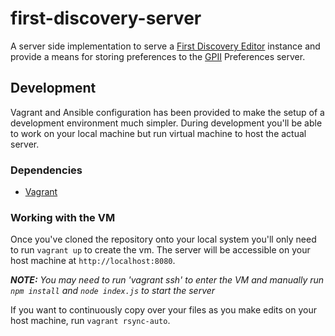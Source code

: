 # first-discovery-server

A server side implementation to serve a [First Discovery Editor](https://github.com/fluid-project/first-discovery) instance and provide a means for storing preferences to the [GPII](http://gpii.net) Preferences server.


## Development ##

Vagrant and Ansible configuration has been provided to make the setup of a development environment much simpler. During development you'll be able to work on your local machine but run virtual machine to host the actual server.

### Dependencies ###

* [Vagrant](https://www.vagrantup.com)

### Working with the VM ###

Once you've cloned the repository onto your local system you'll only need to run `vagrant up` to create the vm. The server will be accessible on your host machine at `http://localhost:8080`.

_**NOTE:** You may need to run 'vagrant ssh' to enter the VM and manually run `npm install` and `node index.js` to start the server_

If you want to continuously copy over your files as you make edits on your host machine, run `vagrant rsync-auto`.
